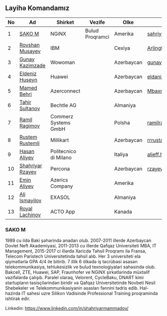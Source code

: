 ## Layihə Komandamız


|No| Ad | Shirket |Vezife|Olke|Email|
|------|-------|---------|--------|------|----|
|1| [SAKO M](#SAKO) |NGiNX|Bulud Proqramci|Amerika|sahriyarm@gmail.com
|2| [Rovshan Musayev](#RovshanM) |IBM||Cexiya|Arlington1985@gmail.com
|3| [Gunay Kazimzade](#GunayK) |Wowoman||Azerbaycan|gunay.kazimzade@gmail.com
|4| [Eldeniz Huseyn](#EldenizH) |Huawei||Azerbaycan| eldaniz.huseynov@outlook.com
|5| [Mamed Behri](MamedB) |Azerconnect||Azerbaycan|Mbaxri@gmail.com
|6| [Tahir Sultanov](#TahirS) |Bechtle AG||Almaniya|
|7| [Ramil Ragimov](#RamilR) |Commerz Systems GmbH||Polsha|ramilrahimov@yahoo.com
|8| [Rustem Rustemli](#RustemR) |Millikart||Azerbaycan|rrrustamli@gmail.com
|9| [Hasan Aliyev](#HasanA) |Politecnico di Milano||Italiya|alieff.hasan@gmail.com
|10| [Shahriyar Rzayev](#ShahriyarR) |Percona||Azerbaycan|rzayev.sehriyar@gmail.com
|11| [Emin Aliyev](#EminA) |Azerics Company||Amerika|
|12| [Ali Ismayilov](#AliI) |EXASOL||Almaniya|
|13| [Royal Lachinov](#AliI) |ACTO App||Kanada|

### SAKO M
1989 cu ildə Baki şəhərində anadan olub. 2007-2011 illerde Azerbaycan Dovlet Neft Akademiyasi, 2011-2013 cu illerde Qafqaz Universiteti MBA, IT Management, 2015-2017 ci illərdə Xaricdə Təhsil Proqramı ilə Fransa, Telecom Paristech Universitetində təhsil alıb. Her 3 universiteti ela qiymətlərlə GPA 4/4 ile bitirib. 7 illik 6 ölkədə iş təcrübəsi əsasən telekommunikasiya, tehlukesizlik ve bulud texnologiyalari sahəsində olub. Bakcell, ZTE, Huawei, SAP, Fraunhofer ve NGiNX şirkətlərində müxtəlif vəzifələrdə çalışıb. Paralel olaraq, Velorent, CycleBaku, DNART kimi startupların təsisçilərindən biridir və Qafqaz Universitetinde Novbeti Nesil Shebekeler ve Telekommunikasiyanin əsasları fənnini tədris edib. Hal-hazirda IT sahesi uzre Silikon Vadisinde Professional Training proqraminda ishtirak edir.

Linkedin: https://www.linkedin.com/in/shahriyarmammadov/
